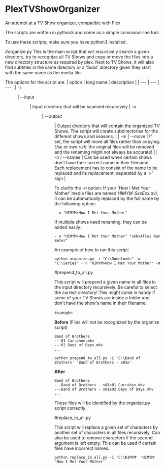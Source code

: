 # PlexTVShowOrganizer
An attempt at a TV Show organizer, compatible with Plex

The scripts are written in python3 and come as a simple command-line tool.

To use these scripts, make sure you have python3 installed. 

#organize.py
This is the main script that will recursively search a given directory, try to recognize all TV Shows and copy or move the files into a new directory structure as required by plex. Next to TV Shows, it will also find subtitles in the same directory or a 'Subs' directory given they start with the same name as the media file.

The options for the script are:
| option | long name | description |
| --- | --- | --- |
| -i <dir> | --input <dir> | Input directory that will be scanned recursively
| -o <dir> | --output <dir> | Output directory that will contain the organized TV Shows. The script will create subdirectories for the different shows and seasons. |
| -m | --move | If set, the script will move all files rather than copying. *Use at own risk:*  the original files will be removed and the renaming might not always be accurate! |
| -n <replacements> | --names <replacements> |  Can be used when certain shows don't have their correct name in their filename. Each replacement has to consist of the name to be replaced and its replacement, separated by a '>' sign |

To clarify the *-n* option: If your 'How I Met Your Mother' media files are named *HIMYM-SxxExx.avi*, it can be automatically replaced by the full name by the following option:
```
- n "HIMYM>How I Met Your Mother"
```
If multiple shows need renaming, they can be added easily:
```
- n "HIMYM>How I Met Your Mother" "akb>Alles Kan Beter"
```

An example of how to run this script:
```
python organize.py -i "C:\Downloads" -o "C:\Series" - n "HIMYM>How I Met Your Mother" -m
```

#prepend_to_all.py

This script will prepend a given name to all files in the input directory recursively. Be careful to select the correct directory! This might come in handy if some of your TV Shows are inside a folder and don't have the show's name in their filename.

Example:

**Before** (Files will not be recognized by the organize script)
```
Band of Brothers
---01 Currahee.mkv
---02 Days of Days.mkv
...
```

```
python prepend_to_all.py -i 'C:\Band of Brothers' 'Band of Brothers - s01e'
```
**After**
```
Band of Brothers
---Band of Brothers - s01e01 Currahee.mkv
---Band of Brothers - s01e02 Days of Days.mkv
...
```
These files will be identified by the organize.py script correctly.

#replace_in_all.py

This script will replace a given set of characters by another set of characters in all files recursively. Can also be used to remove characters if the second argument is left empty. This can be used if certain files have incorrect names.

```
python replace_in_all.py -i 'C:\HIMYM' 'HIMYM' 'How I Met Your Mother'
```
